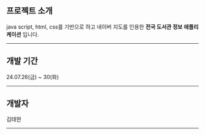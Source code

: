 ## 프로젝트 소개

java script, html, css를 기반으로 하고 네이버 지도를 인용한 **전국 도서관 정보 애플리케이션** 입니다.

--------------------------------------------------------------------------------------

## 개발 기간

24.07.26(금) ~ 30(화) 

--------------------------------------------------------------------------------------

## 개발자
김태현

--------------------------------------------------------------------------------------
